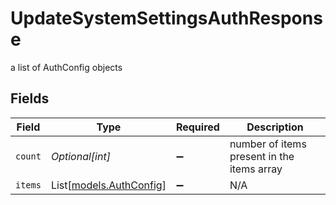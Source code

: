 # UpdateSystemSettingsAuthResponse

a list of AuthConfig objects


## Fields

| Field                                              | Type                                               | Required                                           | Description                                        |
| -------------------------------------------------- | -------------------------------------------------- | -------------------------------------------------- | -------------------------------------------------- |
| `count`                                            | *Optional[int]*                                    | :heavy_minus_sign:                                 | number of items present in the items array         |
| `items`                                            | List[[models.AuthConfig](../models/authconfig.md)] | :heavy_minus_sign:                                 | N/A                                                |
